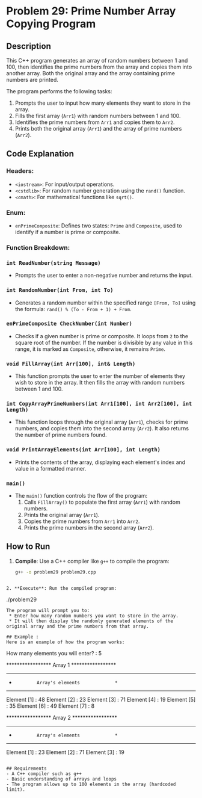 # Problem 29: Prime Number Array Copying Program

## Description
This C++ program generates an array of random numbers between 1 and 100, then identifies the prime numbers from the array and copies them into another array. Both the original array and the array containing prime numbers are printed.

The program performs the following tasks:
1. Prompts the user to input how many elements they want to store in the array.
2. Fills the first array (`Arr1`) with random numbers between 1 and 100.
3. Identifies the prime numbers from `Arr1` and copies them to `Arr2`.
4. Prints both the original array (`Arr1`) and the array of prime numbers (`Arr2`).

## Code Explanation

### Headers:
- `<iostream>`: For input/output operations.
- `<cstdlib>`: For random number generation using the `rand()` function.
- `<cmath>`: For mathematical functions like `sqrt()`.

### Enum:
- `enPrimeComposite`: Defines two states: `Prime` and `Composite`, used to identify if a number is prime or composite.

### Function Breakdown:

### `int ReadNumber(string Message)`
- Prompts the user to enter a non-negative number and returns the input.

### `int RandomNumber(int From, int To)`
- Generates a random number within the specified range `[From, To]` using the formula: `rand() % (To - From + 1) + From`.

### `enPrimeComposite CheckNumber(int Number)`
- Checks if a given number is prime or composite. It loops from `2` to the square root of the number. If the number is divisible by any value in this range, it is marked as `Composite`, otherwise, it remains `Prime`.

### `void FillArray(int Arr[100], int& Length)`
- This function prompts the user to enter the number of elements they wish to store in the array. It then fills the array with random numbers between 1 and 100.

### `int CopyArrayPrimeNumbers(int Arr1[100], int Arr2[100], int Length)`
- This function loops through the original array (`Arr1`), checks for prime numbers, and copies them into the second array (`Arr2`). It also returns the number of prime numbers found.

### `void PrintArrayElements(int Arr[100], int Length)`
- Prints the contents of the array, displaying each element's index and value in a formatted manner.

### `main()`
- The `main()` function controls the flow of the program:
  1. Calls `FillArray()` to populate the first array (`Arr1`) with random numbers.
  2. Prints the original array (`Arr1`).
  3. Copies the prime numbers from `Arr1` into `Arr2`.
  4. Prints the prime numbers in the second array (`Arr2`).

## How to Run

1. **Compile**: Use a C++ compiler like `g++` to compile the program:
   ```bash
   g++ -o problem29 problem29.cpp
  ```

 2. **Execute**: Run the compiled program:
 ```
./problem29
 ```
The program will prompt you to:
  * Enter how many random numbers you want to store in the array.
  * It will then display the randomly generated elements of the original array and the prime numbers from that array.

## Example :
Here is an example of how the program works:

```
How many elements you will enter? : 5

***************** Array 1 *****************
*******************************************
*             Array's elements             *
*******************************************
Element [1] : 48
Element [2] : 23
Element [3] : 71
Element [4] : 19
Element [5] : 35
Element [6] : 49
Element [7] : 8

***************** Array 2 *****************
*******************************************
*             Array's elements             *
*******************************************
Element [1] : 23
Element [2] : 71
Element [3] : 19
```

## Requirements
- A C++ compiler such as g++
- Basic understanding of arrays and loops
- The program allows up to 100 elements in the array (hardcoded limit).